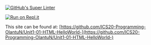[![GitHub's Super Linter](https://github.com//ICS20-Programming-OlantuN/Unit1-01-HTML-HelloWorld-/workflows/GitHub's%20Super%20Linter/badge.svg)](https://github.com//ICS20-Programming-OlantuN/Unit1-01-HTML-HelloWorld/actions)


[![Run on Repl.it](https://repl.it/badge/github//ICS20-Programming-OlantuN/Unit1-01-HTML-HelloWorld-)](https://github.com/ICS20-Programming-OlantuN/Unit1-01-HTML-HelloWorld-)


This site can be found at: [https://github.com/ICS20-Programming-OlantuN/Unit1-01-HTML-HelloWorld-](https://github.com/ICS20-Programming-OlantuN/Unit1-01-HTML-HelloWorld-)